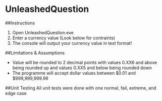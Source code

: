 # UnleashedQuestion

##Instructions
1. Open UnleashedQuestion.exe
2. Enter a currency value (Look below for contraints)
3. The console will output your currency value in text format!

##Limitations & Assumptions
- Value will be rounded to 2 decimal points with values 0.XX6 and above being rounded up and values 0.XX5 and below being rounded down
- The programme will accept dollar values between $0.01 and $999,999,999.99

##Unit Testing
All unit tests were done with one normal, fail, extreme, and edge case
